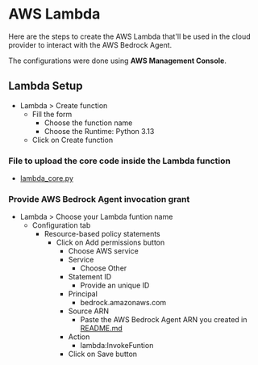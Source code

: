 # AWS Lambda

Here are the steps to create the AWS Lambda that'll be used in the cloud provider to interact with the AWS Bedrock Agent.

The configurations were done using **AWS Management Console**.

## Lambda Setup

- Lambda > Create function
    - Fill the form
        - Choose the function name
        - Choose the Runtime: Python 3.13
    - Click on Create function

### File to upload the core code inside the Lambda function

- [lambda_core.py](aws_lambda/lambda_core.py)

### Provide AWS Bedrock Agent invocation grant

- Lambda > Choose your Lambda funtion name
    - Configuration tab
        - Resource-based policy statements
            - Click on Add permissions button
                - Choose AWS service
                - Service
                    - Choose Other
                - Statement ID
                    - Provide an unique ID
                - Principal
                    - bedrock.amazonaws.com
                - Source ARN
                    - Paste the AWS Bedrock Agent ARN you created in [README.md](README.md)
                - Action
                    - lambda:InvokeFuntion
                - Click on Save button
                